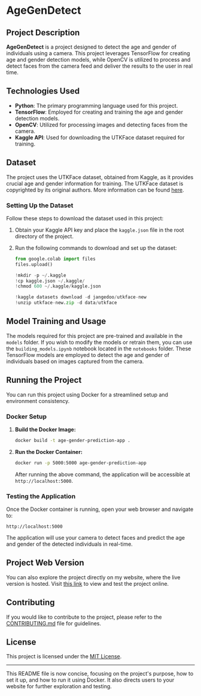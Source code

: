 # AgeGenDetect

## Project Description

**AgeGenDetect** is a project designed to detect the age and gender of individuals using a camera. This project leverages TensorFlow for creating age and gender detection models, while OpenCV is utilized to process and detect faces from the camera feed and deliver the results to the user in real time.

## Technologies Used

- **Python**: The primary programming language used for this project.
- **TensorFlow**: Employed for creating and training the age and gender detection models.
- **OpenCV**: Utilized for processing images and detecting faces from the camera.
- **Kaggle API**: Used for downloading the UTKFace dataset required for training.

## Dataset

The project uses the UTKFace dataset, obtained from Kaggle, as it provides crucial age and gender information for training. The UTKFace dataset is copyrighted by its original authors. More information can be found [here](https://www.kaggle.com/datasets/jangedoo/utkface-new).

### Setting Up the Dataset

Follow these steps to download the dataset used in this project:

1. Obtain your Kaggle API key and place the `kaggle.json` file in the root directory of the project.
2. Run the following commands to download and set up the dataset:

    ```python
    from google.colab import files
    files.upload()

    !mkdir -p ~/.kaggle
    !cp kaggle.json ~/.kaggle/
    !chmod 600 ~/.kaggle/kaggle.json

    !kaggle datasets download -d jangedoo/utkface-new
    !unzip utkface-new.zip -d data/utkface
    ```

## Model Training and Usage

The models required for this project are pre-trained and available in the `models` folder. If you wish to modify the models or retrain them, you can use the `building_models.ipynb` notebook located in the `notebooks` folder. These TensorFlow models are employed to detect the age and gender of individuals based on images captured from the camera.

## Running the Project

You can run this project using Docker for a streamlined setup and environment consistency.

### Docker Setup

1. **Build the Docker Image:**

   ```bash
   docker build -t age-gender-prediction-app .
   ```

2. **Run the Docker Container:**

   ```bash
   docker run -p 5000:5000 age-gender-prediction-app
   ```

   After running the above command, the application will be accessible at `http://localhost:5000`.

### Testing the Application

Once the Docker container is running, open your web browser and navigate to:

```
http://localhost:5000
```

The application will use your camera to detect faces and predict the age and gender of the detected individuals in real-time.

## Project Web Version

You can also explore the project directly on my website, where the live version is hosted. Visit [this link](http://www.mesutby-ai.com/) to view and test the project online.

## Contributing

If you would like to contribute to the project, please refer to the [CONTRIBUTING.md](CONTRIBUTING.md) file for guidelines.

## License

This project is licensed under the [MIT License](LICENSE).

---

This README file is now concise, focusing on the project's purpose, how to set it up, and how to run it using Docker. It also directs users to your website for further exploration and testing.